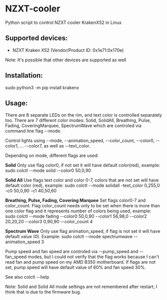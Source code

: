 # NZXT-cooler
Python script to control NZXT cooler KrakenX52 in Linux

## Supported devices:

- NZXT Kraken X52 (Vendor/Product ID: 0x1e71:0x170e)

Note: It's possible that other devices are supported as well

## Installation:

sudo python3 -m pip install krakenx

## Usage:

There are 8 separate LEDs on the rim, and text color is controlled separately
too. There are 7 different color modes: Solid, SolidAll, Breathing, Pulse,
Fading, CoveringMarquee, SpectrumWave which are controled via command line flag
--mode.

Control lights using --mode, --animation_speed, --color_count, --color0,
--color1, ... --color7, as well as --text_color.

Depending on mode, different flags are used:

**Solid**
Only use flag color0, if not set it will have default color(red), example:
sudo colctl --mode solid --color0 50,0,90

**Solid All**
Use flags text color and color 0-7, colors that are not set will have default
color (red), example: sudo colctl --mode solidall -text_color 0,255,0 -c0
50,0,90 -c1 40,50,60

**Breathing, Pulse, Fading, Covering Marquee**
Set flags color0-7 and color_count. Flag color_count needs only to be set when
there is more than one color flag and it represents number of colors being
used, example: sudo colctl --mode fading --color0 50,0,90 --color1 56,98,0
--color2 20,20,20 --color3 0,90,90 --color_count 4

**Spectrum Wave**
Only use flag animation_speed, if flag is not set it will have default value
(0). Example: sudo colctl --mode spectrumwave --animation_speed 3

Pump speed and fan speed are controled via --pump_speed and --fan_speed modes,
but I could not verify that the flag works because I can't read fan and pump
speed on my AMD B350 motherboard. If flags are not set, pump speed will have
default value of 60% and fan speed 30%. 

See also colctl --help

Note: Solid and Solid All mode settings are not remembered after restart, I
think that is due to the firmware bug.
